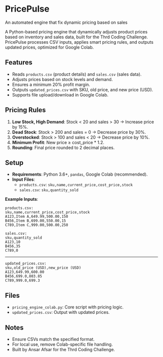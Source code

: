 # PricePulse
An automated engine that fix dynamic pricing based on sales

A Python-based pricing engine that dynamically adjusts product prices based on inventory and sales data, built for the Thrd Coding Challenge. PricePulse processes CSV inputs, applies smart pricing rules, and outputs updated prices, optimized for Google Colab.

## Features

- Reads `products.csv` (product details) and `sales.csv` (sales data).
- Adjusts prices based on stock levels and demand.
- Ensures a minimum 20% profit margin.
- Outputs `updated_prices.csv` with SKU, old price, and new price (USD).
- Supports file upload/download in Google Colab.

## Pricing Rules

1. **Low Stock, High Demand**: Stock < 20 and sales > 30 → Increase price by 15%.
2. **Dead Stock**: Stock > 200 and sales = 0 → Decrease price by 30%.
3. **Overstocked**: Stock > 100 and sales < 20 → Decrease price by 10%.
4. **Minimum Profit**: New price ≥ cost_price * 1.2.
5. **Rounding**: Final price rounded to 2 decimal places.

## Setup

- **Requirements**: Python 3.6+, `pandas`, Google Colab (recommended).
- **Input Files**:
  - `products.csv`: `sku,name,current_price,cost_price,stock`
  - `sales.csv`: `sku,quantity_sold`

**Example Inputs**:

```
products.csv:
sku,name,current_price,cost_price,stock
A123,Item A,649.99,500.00,150
B456,Item B,699.00,550.00,15
C789,Item C,999.00,500.00,250

sales.csv:
sku,quantity_sold
A123,10
B456,35
C789,0
```
---
```
updated_prices.csv:
sku,old_price (USD),new_price (USD)
A123,649.99,600.00
B456,699.0,803.85
C789,999.0,699.3
```

## Files

- `pricing_engine_colab.py`: Core script with pricing logic.
- `updated_prices.csv`: Output with updated prices.

## Notes

- Ensure CSVs match the specified format.
- For local use, remove Colab-specific file handling.
- Built by Ansar Afsar for the Thrd Coding Challenge.
